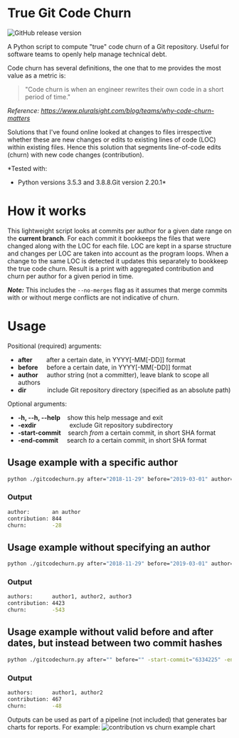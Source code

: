 # True Git Code Churn
![GitHub release version](https://img.shields.io/github/v/release/flacle/truegitcodechurn.svg?sort=semver)

A Python script to compute "true" code churn of a Git repository. Useful for software teams to openly help manage technical debt.

Code churn has several definitions, the one that to me provides the most value as a metric is:

> "Code churn is when an engineer rewrites their own code in a short period of time."

*Reference: https://www.pluralsight.com/blog/teams/why-code-churn-matters*

Solutions that I've found online looked at changes to files irrespective whether these are new changes or edits to existing lines of code (LOC) within existing files. Hence this solution that segments line-of-code edits (churn) with new code changes (contribution).

*Tested with:
* Python versions 3.5.3 and 3.8.8.Git version 2.20.1*

# How it works
This lightweight script looks at commits per author for a given date range on the **current branch**. For each commit it bookkeeps the files that were changed along with the LOC for each file. LOC are kept in a sparse structure and changes per LOC are taken into account as the program loops. When a change to the same LOC is detected it updates this separately to bookkeep the true code churn.
Result is a print with aggregated contribution and churn per author for a given period in time.

***Note:*** This includes the `--no-merges` flag as it assumes that merge commits with or without merge conflicts are not indicative of churn.

# Usage
Positional (required) arguments:
- **after**        after a certain date, in YYYY[-MM[-DD]] format
- **before**     before a certain date, in YYYY[-MM[-DD]] format
- **author**     author string (not a committer), leave blank to scope all authors
- **dir**            include Git repository directory (specified as an absolute path)

Optional arguments:
- **-h, --h, --help**    show this help message and exit
- **-exdir**                   exclude Git repository subdirectory
- **-start-commit**    search _from_ a certain commit, in short SHA format
- **-end-commit**      search _to_ a certain commit, in short SHA format

## Usage example with a specific author
```bash
python ./gitcodechurn.py after="2018-11-29" before="2019-03-01" author="an author" dir="/Users/myname/myrepo" -exdir="excluded-directory"
```
### Output
```bash
author:       an author
contribution: 844
churn:        -28
```

## Usage example without specifying an author
```bash
python ./gitcodechurn.py after="2018-11-29" before="2019-03-01" author="" dir="/Users/myname/myrepo" -exdir="excluded-directory"
```
### Output
```bash
authors:      author1, author2, author3
contribution: 4423
churn:        -543
```

## Usage example without valid before and after dates, but instead between two commit hashes
```bash
python ./gitcodechurn.py after="" before="" -start-commit="6334225" -end-commit="9af2a6e" author="" dir="/Users/myname/myrepo" -exdir="excluded-directory"
```
### Output
```bash
authors:      author1, author2
contribution: 467
churn:        -48
```

Outputs can be used as part of a pipeline (not included) that generates bar charts for reports. For example:
![contribution vs churn example chart](/chart.png)
